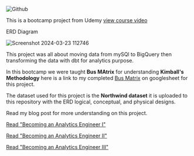
![Github](https://github.com/analyticsengineer/analytics-engineering-bootcamp/assets/83256563/206c12ca-d48b-4b95-9641-7af3b07b9e3b)

This is a bootcamp project from Udemy [view course video](https://www.udemy.com/share/105KXo3@Zo3NAPsUcan-xc8sLojyY5oCkeG1nmHzR-Y-FBYlBi6py4DDO2hz2RwFh8NjBldNbg==/)

ERD Diagram

![Screenshot 2024-03-23 112746](https://github.com/analyticsengineer/analytics-engineering-bootcamp/assets/83256563/5d1e0f50-ac7c-4d38-ba58-983e9fb55c9b)


This project was all about moving data from mySQl to BigQuery then transforming the data with dbt for analytics purpose. 

In this bootcamp we were taught **Bus MAtrix** for understanding **Kimball's Methodology** here is a link to my completed [Bus Matrix](https://docs.google.com/spreadsheets/d/1TJfo81_6C8d3j-KG3sLmTaBXvAbXIfMykLEDJOQ6n5A/edit?usp=sharing) on googlesheet for this project.

The dataset used for this project is the **Northwind dataset** it is uploaded to this repository with the ERD logical, conceptual, and physical designs.

Read my blog post for more understanding on this project.

[Read "Becoming an Analytics Engineer I"](https://medium.com/@anuoluwapods/becoming-an-analytics-engineer-i-e6ea9a51e59e?source=your_stories_page-------------------------------------)

[Read "Becoming an Analytics Engineer II"](https://medium.com/@anuoluwapods/becoming-an-analytics-engineer-ii-95df5df10d35?source=your_stories_page-------------------------------------)

[Read "Becoming an Analytics Engineer III"](https://medium.com/@anuoluwapods/becoming-an-analytics-engineer-iii-d2515f176868?source=your_stories_page-------------------------------------)
